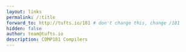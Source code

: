 ```yaml
---
layout: links
permalink: /:title
forward_to: http://tufts.io/181 # don't change this, change /181
hidden: false
author: team@tufts.io
description: COMP181 Compilers
---
```

